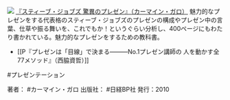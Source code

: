 [![](https://images-fe.ssl-images-amazon.com/images/I/51dF7Ti5XQL._SL160_.jpg)](http://www.amazon.co.jp/exec/obidos/ASIN/482224816X/choiyaki81-22/ref=nosim)
[『スティーブ・ジョブズ 驚異のプレゼン』（カーマイン・ガロ）](http://www.amazon.co.jp/exec/obidos/ASIN/482224816X/choiyaki81-22/ref=nosim)
魅力的なプレゼンをする代表格のスティーブ・ジョブズのプレゼンの構成やプレゼン中の言葉、仕草や振る舞いを、これでもか！というぐらい分析し、400ページにもわたり書かれている。魅力的なプレゼンをするための教科書。

- [[P『プレゼンは「目線」で決まる―――No.1プレゼン講師の 人を動かす全77メソッド』（西脇資哲）]]

#プレゼンテーション 

著者： #カーマイン・ガロ 
出版社： #日経BP社 
発行：2010
